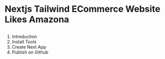 # Nextjs Tailwind ECommerce Website Likes Amazona

##

1. Introduction
2. Install Tools
3. Create Next App
4. Publish on Github
